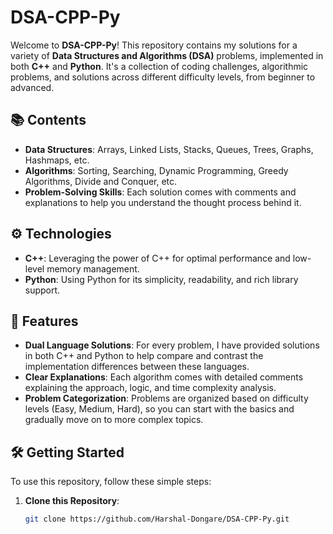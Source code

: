 # DSA-CPP-Py

Welcome to **DSA-CPP-Py**! This repository contains my solutions for a variety of **Data Structures and Algorithms (DSA)** problems, implemented in both **C++** and **Python**. It's a collection of coding challenges, algorithmic problems, and solutions across different difficulty levels, from beginner to advanced.

## 📚 Contents

-   **Data Structures**: Arrays, Linked Lists, Stacks, Queues, Trees, Graphs, Hashmaps, etc.
-   **Algorithms**: Sorting, Searching, Dynamic Programming, Greedy Algorithms, Divide and Conquer, etc.
-   **Problem-Solving Skills**: Each solution comes with comments and explanations to help you understand the thought process behind it.

## ⚙️ Technologies

-   **C++**: Leveraging the power of C++ for optimal performance and low-level memory management.
-   **Python**: Using Python for its simplicity, readability, and rich library support.

## 🚀 Features

-   **Dual Language Solutions**: For every problem, I have provided solutions in both C++ and Python to help compare and contrast the implementation differences between these languages.
-   **Clear Explanations**: Each algorithm comes with detailed comments explaining the approach, logic, and time complexity analysis.
-   **Problem Categorization**: Problems are organized based on difficulty levels (Easy, Medium, Hard), so you can start with the basics and gradually move on to more complex topics.

## 🛠️ Getting Started

To use this repository, follow these simple steps:

1. **Clone this Repository**:
    ```bash
    git clone https://github.com/Harshal-Dongare/DSA-CPP-Py.git
    ```
